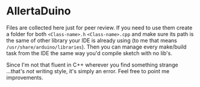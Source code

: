 AllertaDuino
============

Files are collected here just for peer review. If you need to use them
create a folder for both `<Class-name>.h` `<Class-name>.cpp` and make sure
its path is the same of other library your IDE is already using
(to me that means `/usr/share/arduino/libraries`). Then you can manage
every make/build task from the IDE the same way you'd compile sketch
with no lib's.

Since I'm not that fluent in C++ wherever you find something strange
...that's *not* writing style, it's simply an error. Feel free to
point me improvements.

